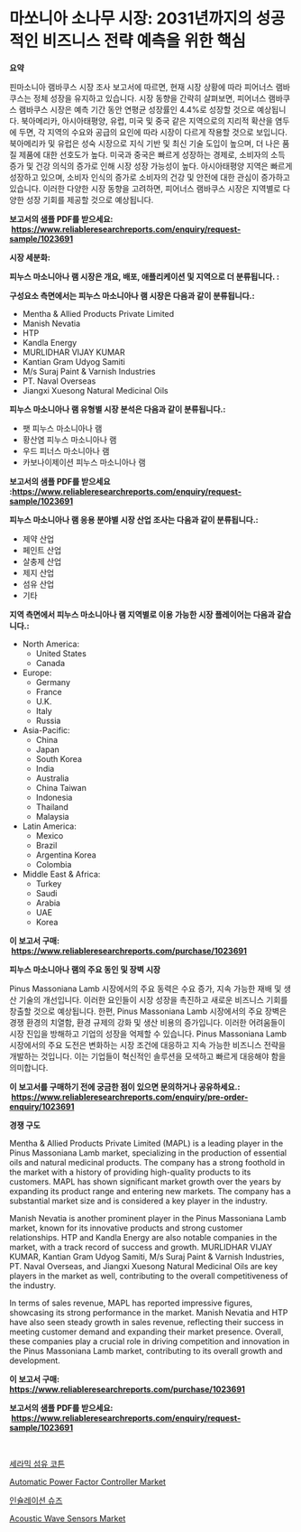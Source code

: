 <p><h1>마쏘니아 소나무 시장: 2031년까지의 성공적인 비즈니스 전략 예측을 위한 핵심</h1></p><p><strong>요약</strong></p>
<p><p>핀마소니아 램바쿠스 시장 조사 보고서에 따르면, 현재 시장 상황에 따라 피어너스 램바쿠스는 정체 성장을 유지하고 있습니다. 시장 동향을 간략히 살펴보면, 피어너스 램바쿠스 램바쿠스 시장은 예측 기간 동안 연평균 성장률인 4.4%로 성장할 것으로 예상됩니다. 북아메리카, 아시아태평양, 유럽, 미국 및 중국 같은 지역으로의 지리적 확산을 염두에 두면, 각 지역의 수요와 공급의 요인에 따라 시장이 다르게 작용할 것으로 보입니다.북아메리카 및 유럽은 성숙 시장으로 지식 기반 및 최신 기술 도입이 높으며, 더 나은 품질 제품에 대한 선호도가 높다. 미국과 중국은 빠르게 성장하는 경제로, 소비자의 소득 증가 및 건강 의식의 증가로 인해 시장 성장 가능성이 높다. 아시아태평양 지역은 빠르게 성장하고 있으며, 소비자 인식의 증가로 소비자의 건강 및 안전에 대한 관심이 증가하고 있습니다. 이러한 다양한 시장 동향을 고려하면, 피어너스 램바쿠스 시장은 지역별로 다양한 성장 기회를 제공할 것으로 예상됩니다.</p></p>
<p><strong>보고서의 샘플 PDF를 받으세요: &nbsp;<a href="https://www.reliableresearchreports.com/enquiry/request-sample/1023691">https://www.reliableresearchreports.com/enquiry/request-sample/1023691</a></strong></p>
<p><strong>시장 세분화:</strong></p>
<p><strong> 피누스 마소니아나 램 시장은 개요, 배포, 애플리케이션 및 지역으로 더 분류됩니다. :</strong></p>
<p><strong>구성요소 측면에서는 피누스 마소니아나 램 시장은 다음과 같이 분류됩니다.:</strong></p>
<p><ul><li>Mentha & Allied Products Private Limited</li><li>Manish Nevatia</li><li>HTP</li><li>Kandla Energy</li><li>MURLIDHAR VIJAY KUMAR</li><li>Kantian Gram Udyog Samiti</li><li>M/s Suraj Paint & Varnish Industries</li><li>PT. Naval Overseas</li><li>Jiangxi Xuesong Natural Medicinal Oils</li></ul></p>
<p><strong> 피누스 마소니아나 램 유형별 시장 분석은 다음과 같이 분류됩니다.:</strong></p>
<p><ul><li>팻 피누스 마소니아나 램</li><li>황산염 피누스 마소니아나 램</li><li>우드 피너스 마소니아나 램</li><li>카보나이제이션 피누스 마소니아나 램</li></ul></p>
<p><strong>보고서의 샘플 PDF를 받으세요 :<a href="https://www.reliableresearchreports.com/enquiry/request-sample/1023691">https://www.reliableresearchreports.com/enquiry/request-sample/1023691</a></strong></p>
<p><strong> 피누스 마소니아나 램 응용 분야별 시장 산업 조사는 다음과 같이 분류됩니다.:</strong></p>
<p><ul><li>제약 산업</li><li>페인트 산업</li><li>살충제 산업</li><li>제지 산업</li><li>섬유 산업</li><li>기타</li></ul></p>
<p><strong>지역 측면에서 피누스 마소니아나 램 지역별로 이용 가능한 시장 플레이어는 다음과 같습니다.:</strong></p>
<p><ul>
    <li>
        North America:
        <ul>
            <li>United States</li>
            <li>Canada</li>
        </ul>
    </li>
    <li>
        Europe:
        <ul>
            <li>Germany</li>
            <li>France</li>
            <li>U.K.</li>
            <li>Italy</li>
            <li>Russia</li>
        </ul>
    </li>
    <li>
        Asia-Pacific:
        <ul>
            <li>China</li>
            <li>Japan</li>
            <li>South Korea</li>
            <li>India</li>
            <li>Australia</li>
            <li>China Taiwan</li>
            <li>Indonesia</li>
            <li>Thailand</li>
            <li>Malaysia</li>
        </ul>
    </li>
    <li>
        Latin America:
        <ul>
            <li>Mexico</li>
            <li>Brazil</li>
            <li>Argentina Korea</li>
            <li>Colombia</li>
        </ul>
    </li>
    <li>
        Middle East & Africa:
        <ul>
            <li>Turkey</li>
            <li>Saudi</li>
            <li>Arabia</li>
            <li>UAE</li>
            <li>Korea</li>
        </ul>
    </li>
    </ul></p>
<p><strong>이 보고서 구매: &nbsp;<a href="https://www.reliableresearchreports.com/purchase/1023691">https://www.reliableresearchreports.com/purchase/1023691</a></strong></p>
<p><strong>피누스 마소니아나 램의 주요 동인 및 장벽 시장</strong></p>
<p><p>Pinus Massoniana Lamb 시장에서의 주요 동력은 수요 증가, 지속 가능한 재배 및 생산 기술의 개선입니다. 이러한 요인들이 시장 성장을 촉진하고 새로운 비즈니스 기회를 창출할 것으로 예상됩니다. 한편, Pinus Massoniana Lamb 시장에서의 주요 장벽은 경쟁 환경의 치열함, 환경 규제의 강화 및 생산 비용의 증가입니다. 이러한 어려움들이 시장 진입을 방해하고 기업의 성장을 억제할 수 있습니다. Pinus Massoniana Lamb 시장에서의 주요 도전은 변화하는 시장 조건에 대응하고 지속 가능한 비즈니스 전략을 개발하는 것입니다. 이는 기업들이 혁신적인 솔루션을 모색하고 빠르게 대응해야 함을 의미합니다.</p></p>
<p><strong>이 보고서를 구매하기 전에 궁금한 점이 있으면 문의하거나 공유하세요.: &nbsp;<a href="https://www.reliableresearchreports.com/enquiry/pre-order-enquiry/1023691">https://www.reliableresearchreports.com/enquiry/pre-order-enquiry/1023691</a></strong></p>
<p><strong>경쟁 구도</strong></p>
<p><p>Mentha & Allied Products Private Limited (MAPL) is a leading player in the Pinus Massoniana Lamb market, specializing in the production of essential oils and natural medicinal products. The company has a strong foothold in the market with a history of providing high-quality products to its customers. MAPL has shown significant market growth over the years by expanding its product range and entering new markets. The company has a substantial market size and is considered a key player in the industry.</p><p>Manish Nevatia is another prominent player in the Pinus Massoniana Lamb market, known for its innovative products and strong customer relationships. HTP and Kandla Energy are also notable companies in the market, with a track record of success and growth. MURLIDHAR VIJAY KUMAR, Kantian Gram Udyog Samiti, M/s Suraj Paint & Varnish Industries, PT. Naval Overseas, and Jiangxi Xuesong Natural Medicinal Oils are key players in the market as well, contributing to the overall competitiveness of the industry.</p><p>In terms of sales revenue, MAPL has reported impressive figures, showcasing its strong performance in the market. Manish Nevatia and HTP have also seen steady growth in sales revenue, reflecting their success in meeting customer demand and expanding their market presence. Overall, these companies play a crucial role in driving competition and innovation in the Pinus Massoniana Lamb market, contributing to its overall growth and development.</p></p>
<p><strong>이 보고서 구매: &nbsp; <a href="https://www.reliableresearchreports.com/purchase/1023691">https://www.reliableresearchreports.com/purchase/1023691</a></strong></p>
<p><strong>보고서의 샘플 PDF를 받으세요: &nbsp;<a href="https://www.reliableresearchreports.com/enquiry/request-sample/1023691">https://www.reliableresearchreports.com/enquiry/request-sample/1023691</a></strong><strong></strong></p>
<p>&nbsp;</p>
<p><p><a href="https://github.com/CliftonFisher9067/Market-Research-Report-List-1/blob/main/11962349081.md">세라믹 섬유 코튼</a></p><p><a href="https://github.com/changoleonlaverguenzanoexiste/Market-Research-Report-List-2/blob/main/automatic-power-factor-controller-market.md">Automatic Power Factor Controller Market</a></p><p><a href="https://github.com/fernandotryO5lson96765/Market-Research-Report-List-1/blob/main/10107669082.md">인슐레이션 슈즈</a></p><p><a href="https://github.com/tamvrosiya/Market-Research-Report-List-3/blob/main/acoustic-wave-sensors-market.md">Acoustic Wave Sensors Market</a></p></p>